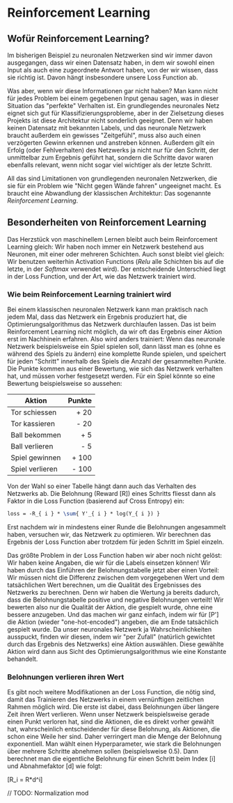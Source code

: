 # Reinforcement Learning

## Wofür Reinforcement Learning?
Im bisherigen Beispiel zu neuronalen Netzwerken sind wir immer davon
ausgegangen, dass wir einen Datensatz haben, in dem wir sowohl einen Input
als auch eine zugeordnete Antwort haben, von der wir wissen, dass sie richtig
ist. Davon hängt insbesondere unsere Loss Function ab.

Was aber, wenn wir diese Informationen gar nicht haben? Man kann nicht für jedes
Problem bei einem gegebenen Input genau sagen, was in dieser Situation das "perfekte"
Verhalten ist. Ein grundlegendes neuronales Netz eignet sich gut für Klassifizierungsprobleme,
aber in der Zielsetzung dieses Projekts ist diese Architektur nicht sonderlich geeignet.
Denn wir haben keinen Datensatz mit bekannten Labels, und das neuronale Netzwerk braucht
außerdem ein gewisses "Zeitgefühl", muss also auch einen verzögerten Gewinn erkennen und
anstreben können. Außerdem gilt ein Erfolg (oder Fehlverhalten) des Netzwerks ja nicht nur für den Schritt,
der unmittelbar zum Ergebnis geführt hat, sondern die Schritte davor waren ebenfalls
relevant, wenn nicht sogar viel wichtiger als der letzte Schritt.

All das sind Limitationen von grundlegenden neuronalen Netzwerken, die sie für ein Problem
wie "Nicht gegen Wände fahren" ungeeignet macht. Es braucht eine Abwandlung der klassischen
Architektur: Das sogenannte _Reinforcement Learning_.

## Besonderheiten von Reinforcement Learning
Das Herzstück von maschinellem Lernen bleibt auch beim Reinforcement Learning gleich:
Wir haben noch immer ein Netzwerk bestehend aus Neuronen, mit einer oder mehreren Schichten.
Auch sonst bleibt viel gleich: Wir benutzen weiterhin Activation Functions (_Relu_ alle
Schichten bis auf die letzte, in der _Softmax_ verwendet wird). Der entscheidende Unterschied
liegt in der Loss Function, und der Art, wie das Netzwerk trainiert wird.

### Wie beim Reinforcement Learning trainiert wird
Bei einem klassischen neuronalen Netzwerk kann man praktisch nach jedem Mal, dass das
Netzwerk ein Ergebnis produziert hat, die Optimierungsalgorithmus das Netzwerk durchlaufen
lassen. Das ist beim Reinforcement Learning nicht möglich, da wir oft das Ergebnis einer
Aktion erst im Nachhinein erfahren. Also wird anders trainiert: Wenn das neuronale Netzwerk
beispielsweise ein Spiel spielen soll, dann lässt man es (ohne es während des Spiels zu ändern)
eine komplette Runde spielen, und speichert für jeden "Schritt" innerhalb des Spiels die
Anzahl der gesammelten Punkte. Die Punkte kommen aus einer Bewertung, wie sich das Netzwerk
verhalten hat, und müssen vorher festgesetzt werden. Für ein Spiel könnte so eine Bewertung
beispielsweise so aussehen:

| Aktion         | Punkte    |
| -------------- | --------: |
| Tor schiessen  | + 20      |
| Tor kassieren  | - 20      |
| Ball bekommen  | + 5       |
| Ball verlieren | - 5       |
| Spiel gewinnen | + 100     |
| Spiel verlieren| - 100     |

Von der Wahl so einer Tabelle hängt dann auch das Verhalten des Netzwerks ab. Die 
Belohnung (Reward [R]) eines Schritts fliesst dann als Faktor in die Loss Function (basierend
auf Cross Entropy) ein:

```latex
loss = -R_{ i } * \sum{ Y'_{ i } * log(Y_{ i }) }
```

Erst nachdem wir in mindestens einer Runde die Belohnungen angesammelt haben, versuchen
wir, das Netzwerk zu optimieren. Wir berechnen das Ergebnis der Loss Function aber trotzdem
für jeden Schritt im Spiel einzeln.

Das größte Problem in der Loss Function haben wir aber noch nicht gelöst: Wir haben keine
Angaben, die wir für die Labels einsetzen können! Wir haben durch das Einführen der Belohnungstabelle
jetzt aber einen Vorteil: Wir müssen nicht die Differenz zwischen dem vorgegebenen Wert und
dem tatsächlichen Wert berechnen, um die Qualität des Ergebnisses des Netzwerks zu berechnen.
Denn wir haben die Wertung ja bereits dadurch, dass die Belohnungstabelle positive und negative
Belohnungen verteilt! Wir bewerten also nur die Qualität der Aktion, die gespielt wurde,
ohne eine bessere anzugeben. Und das machen wir ganz einfach, indem wir für [P'] die Aktion
(wieder "one-hot-encoded") angeben, die am Ende tatsächlich gespielt wurde. Da unser
neuronales Netzwerk ja Wahrscheinlichkeiten ausspuckt, finden wir diesen, indem wir
"per Zufall" (natürlich gewichtet durch das Ergebnis des Netzwerks) eine Aktion auswählen.
Diese gewählte Aktion wird dann aus Sicht des Optimierungsalgorithmus wie eine Konstante
behandelt.

### Belohnungen verlieren ihren Wert
Es gibt noch weitere Modifikationen an der Loss Function, die nötig sind, damit das
Trainieren des Netzwerks in einem vernünftigen zeitlichen Rahmen möglich wird. Die erste
ist dabei, dass Belohnungen über längere Zeit ihren Wert verlieren. Wenn unser Netzwerk
beispielsweise gerade einen Punkt verloren hat, sind die Aktionen, die es direkt vorher
gewählt hat, wahrscheinlich entscheidender für diese Belohnung, als Aktionen, die schon
eine Weile her sind. Daher verringert man die Menge der Belohnung exponentiell. Man
wählt einen Hyperparameter, wie stark die Belohnungen über mehrere Schritte abnehmen sollen
(beispielsweise 0.5). Dann berechnet man die eigentliche Belohnung für einen Schritt
beim Index [i] und Abnahmefaktor [d] wie folgt:

[R_i = R*d^i]


// TODO: Normalization mod